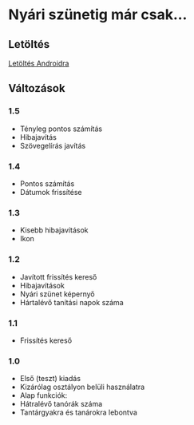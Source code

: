 # Nyári szünetig már csak...
## Letöltés
[Letöltés Androidra](https://github.com/opekope2/7-12m/blob/master/TimeLeft.apk?raw=true)
## Változások
### 1.5
* Tényleg pontos számítás
* Hibajavítás
* Szövegelírás javítás
### 1.4
* Pontos számítás
* Dátumok frissítése
### 1.3
* Kisebb hibajavítások
* Ikon
### 1.2
* Javított frissítés kereső
* Hibajavítások
* Nyári szünet képernyő
* Hártalévő tanítási napok száma
### 1.1
* Frissítés kereső
### 1.0
* Első (teszt) kiadás
* Kizárólag osztályon belüli használatra
* Alap funkciók:
* Hátralévő tanórák száma
* Tantárgyakra és tanárokra lebontva
